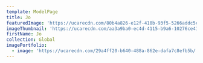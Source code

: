```yaml
---
template: ModelPage
title: Jo
featuredImage: 'https://ucarecdn.com/80b4a826-e12f-410b-93f5-5266addc5c40/'
imageThumbnail: 'https://ucarecdn.com/aa3a9ba0-ec4d-4115-b9a6-10276ce41551/'
firstName: Jo
collection: Global
imagePortfolio:
  - image: 'https://ucarecdn.com/29a4ff20-b640-488a-862e-dafa7c8efb5b/'
---
```


